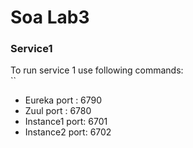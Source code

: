 # Soa Lab3
### Service1
To run service 1 use following commands:  
``
- Eureka port   : 6790
- Zuul port     : 6780
- Instance1 port: 6701
- Instance2 port: 6702

